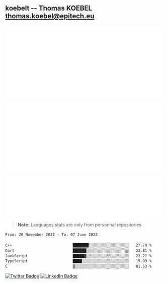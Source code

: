 ## koebelt -- Thomas KOEBEL <thomas.koebel@epitech.eu>

<!-- On github since 2018-->


![Metrics](/metrics.classic.svg)



<!--![Metrics](/metrics.plugin.introduction.repository.svg)-->
![Metrics](/metrics.plugin.isocalendar.svg)



![Metrics](/metrics.plugin.languages.svg)

> **Note:** Languages stats are only from personnal repositories

<!--START_SECTION:waka-->

```txt
From: 20 November 2022 - To: 07 June 2023

C++                           ███████░░░░░░░░░░░░░░░░░░   27.70 %
Dart                          ██████░░░░░░░░░░░░░░░░░░░   23.81 %
JavaScript                    █████▓░░░░░░░░░░░░░░░░░░░   22.21 %
TypeScript                    ████░░░░░░░░░░░░░░░░░░░░░   15.99 %
C                             ▒░░░░░░░░░░░░░░░░░░░░░░░░   01.53 %
```

<!--END_SECTION:waka-->

[![Twitter Badge](https://img.shields.io/badge/Twitter-Profile-informational?style=flat&logo=twitter&logoColor=white&color=1CA2F1)](https://twitter.com/jesuis_roux)
[![LinkedIn Badge](https://img.shields.io/badge/LinkedIn-Profile-informational?style=flat&logo=linkedin&logoColor=white&color=0D76A8)](https://www.linkedin.com/in/koebelt/)

